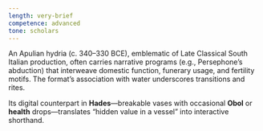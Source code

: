 ```yaml
---
length: very-brief
competence: advanced
tone: scholars
---
```

An Apulian hydria (c. 340–330 BCE), emblematic of Late Classical South Italian production, often carries narrative programs (e.g., Persephone’s abduction) that interweave domestic function, funerary usage, and fertility motifs. The format’s association with water underscores transitions and rites.

<!-- more -->

Its digital counterpart in **Hades**—breakable vases with occasional **Obol** or **health** drops—translates “hidden value in a vessel” into interactive shorthand.
